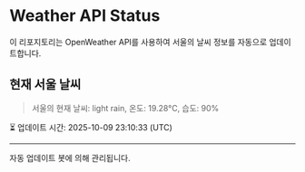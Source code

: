 
# Weather API Status

이 리포지토리는 OpenWeather API를 사용하여 서울의 날씨 정보를 자동으로 업데이트합니다.

## 현재 서울 날씨
> 서울의 현재 날씨: light rain, 온도: 19.28°C, 습도: 90%

⏳ 업데이트 시간: 2025-10-09 23:10:33 (UTC)

---
자동 업데이트 봇에 의해 관리됩니다.
